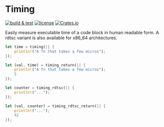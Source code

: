 # Timing

[![build & test](https://github.com/freergit/timing/actions/workflows/ci.yml/badge.svg)](https://github.com/freergit/timing/actions/workflows/ci.yml)
[![license](https://img.shields.io/github/license/freergit/timing)](https://github.com/freergit/timing/blob/main/LICENSE.txt)
[![Crates.io](https://img.shields.io/crates/v/timing_rdtsc?style=flat-square)](https://crates.io/crates/timing_rdtsc/versions)


Easily measure executable time of a code block in human readable form. A rdtsc variant is also available for x86_64 architectures.


```rust
let time = timing(|| {
    println!("A fn that takes a few micros");
});

let (val, time) = timing_return(|| {
    println!("A fn that takes a few micros");
    5
});

let counter = timing_rdtsc(|| {
    println!("...");
});

let (val, counter) = timing_rdtsc_return(|| {
    println!("...");
    42
});

```
